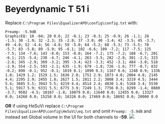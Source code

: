 # Beyerdynamic T 51 i
Replace `C:\Program Files\EqualizerAPO\config\config.txt` with:
```
Preamp: -5.9dB
GraphicEQ: 10 -84; 20 0.6; 22 -0.1; 23 -0.3; 25 -0.9; 26 -1.1; 28 -1.5; 30 -1.9; 32 -2.3; 35 -2.8; 37 -3.0; 40 -3.4; 42 -3.5; 45 -3.7; 49 -4.0; 52 -4.4; 56 -4.8; 59 -5.0; 64 -5.2; 68 -5.3; 73 -5.5; 78 -5.7; 83 -5.8; 89 -5.9; 95 -6.1; 102 -6.6; 109 -7.2; 117 -7.5; 125 -7.5; 134 -7.6; 143 -8.0; 153 -8.0; 164 -7.2; 175 -7.2; 188 -6.7; 201 -6.1; 215 -5.4; 230 -4.7; 246 -4.1; 263 -3.5; 282 -2.8; 301 -2.5; 323 -2.6; 345 -2.9; 369 -3.2; 395 -3.4; 423 -3.3; 452 -3.1; 484 -3.0; 518 -2.9; 554 -2.5; 593 -2.1; 635 -1.9; 679 -1.8; 726 -1.6; 777 -0.7; 832 -0.2; 890 -0.1; 952 -0.1; 1019 0.1; 1090 0.3; 1167 0.6; 1248 0.9; 1336 1.0; 1429 1.2; 1529 1.5; 1636 2.0; 1751 2.9; 1873 4.0; 2004 4.8; 2145 4.4; 2295 2.9; 2455 1.8; 2627 1.5; 2811 2.2; 3008 3.4; 3219 4.5; 3444 5.4; 3685 5.5; 3943 5.5; 4219 4.4; 4514 2.4; 4830 1.8; 5168 3.4; 5530 5.1; 5917 5.9; 6331 5.5; 6775 3.9; 7249 1.3; 7756 0.3; 8299 -1.4; 8880 -3.7; 9502 -4.5; 10167 -1.8; 10879 0.0; 11640 0.0; 12455 0.0; 13327 0.0; 14260 0.0; 15258 0.0; 16326 0.0; 17469 0.0; 18692 0.0; 20000 0.0
```
**OR** if using HeSuVi replace `C:\Program Files\EqualizerAPO\config\HeSuVi\eq.txt` and omit `Preamp: -5.9dB` and instead set Global volume in the UI for both channels to **-59**.
![](https://raw.githubusercontent.com/jaakkopasanen/AutoEq/master/results/SBAF-Serious/innerfidelity/onear/Beyerdynamic%20T%2051%20i/Beyerdynamic%20T%2051%20i.png)